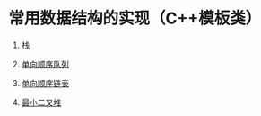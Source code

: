 # 常用数据结构的实现（C++模板类）

1. [栈](https://github.com/Stoneplay/DataStructure/tree/master/Stack)

2. [单向顺序队列](https://github.com/Stoneplay/DataStructure/tree/master/Queue)

3. [单向顺序链表](https://github.com/Stoneplay/DataStructure/tree/master/LinkedList)

4. [最小二叉堆](https://github.com/Stoneplay/DataStructure/tree/master/MinHeap)

